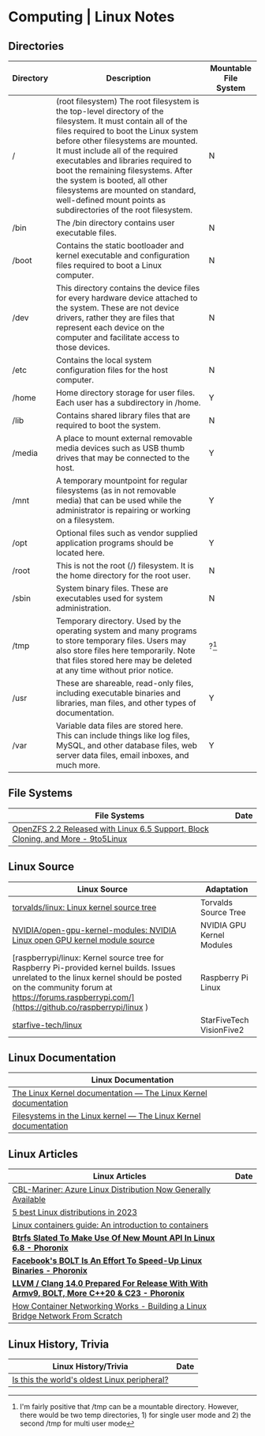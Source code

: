 # Computing \| Linux Notes

## Directories

| Directory	| Description | Mountable File System |
|----|----|----|
| / | (root filesystem)	The root filesystem is the top-level directory of the filesystem. It must contain all of the files required to boot the Linux system before other filesystems are mounted. It must include all of the required executables and libraries required to boot the remaining filesystems. After the system is booted, all other filesystems are mounted on standard, well-defined mount points as subdirectories of the root filesystem. | N |
| /bin	| The /bin directory contains user executable files. | N |
| /boot	| Contains the static bootloader and kernel executable and configuration files required to boot a Linux computer. | N |
| /dev	| This directory contains the device files for every hardware device attached to the system. These are not device drivers, rather they are files that represent each device on the computer and facilitate access to those devices. | N |
| /etc |	Contains the local system configuration files for the host computer. | N |
| /home	| Home directory storage for user files. Each user has a subdirectory in /home. | Y |
| /lib |	Contains shared library files that are required to boot the system. | N |
| /media	| A place to mount external removable media devices such as USB thumb drives that may be connected to the host. | Y |
| /mnt	| A temporary mountpoint for regular filesystems (as in not removable media) that can be used while the administrator is repairing or working on a filesystem. | Y |
| /opt |	Optional files such as vendor supplied application programs should be located here. | Y |
| /root	| This is not the root (/) filesystem. It is the home directory for the root user. | N |
| /sbin	| System binary files. These are executables used for system administration. | N |
| /tmp	| Temporary directory. Used by the operating system and many programs to store temporary files. Users may also store files here temporarily. Note that files stored here may be deleted at any time without prior notice. | ?[^11] |
| /usr |	These are shareable, read-only files, including executable binaries and libraries, man files, and other types of documentation. | Y |
| /var	| Variable data files are stored here. This can include things like log files, MySQL, and other database files, web server data files, email inboxes, and much more. | Y |

[^11]: I'm fairly positive that /tmp can be a mountable directory. However, there would be two temp directories,  1) for single user mode and 2) the second /tmp for multi user mode 

## File Systems

| File Systems | Date |
|---|---|
| [OpenZFS 2.2 Released with Linux 6.5 Support, Block Cloning, and More - 9to5Linux](https://9to5linux.com/openzfs-2-2-released-with-linux-6-5-support-block-cloning-and-more ) |

## Linux Source 

| Linux Source | Adaptation |
|---|---|
| [torvalds/linux: Linux kernel source tree](https://github.com/torvalds/linux ) | Torvalds Source Tree |
| [NVIDIA/open-gpu-kernel-modules: NVIDIA Linux open GPU kernel module source](https://github.com/NVIDIA/open-gpu-kernel-modules ) | NVIDIA GPU Kernel Modules |
| [raspberrypi/linux: Kernel source tree for Raspberry Pi-provided kernel builds. Issues unrelated to the linux kernel should be posted on the community forum at https://forums.raspberrypi.com/](https://github.co/raspberrypi/linux ) | Raspberry Pi Linux |
| [starfive-tech/linux](https://github.com/starfive-tech/linux ) | StarFiveTech VisionFive2 |

## Linux Documentation 

| Linux Documentation |
|---|
| [The Linux Kernel documentation — The Linux Kernel documentation](https://www.kernel.org/doc/html/latest/ ) |
|[Filesystems in the Linux kernel — The Linux Kernel documentation](https://www.kernel.org/doc/html/latest/filesystems/index.html ) |

## Linux Articles

| Linux Articles | Date |
|---|---|
| [CBL-Mariner: Azure Linux Distribution Now Generally Available](https://www.infoq.com/news/2023/06/azure-linux-cbl-mariner/ ) |
| [5 best Linux distributions in 2023](https://www.xda-developers.com/best-linux-distros/ ) |
| [Linux containers guide: An introduction to containers](https://www.xda-developers.com/linux-containers-guide/ ) |
| **[Btrfs Slated To Make Use Of New Mount API In Linux 6.8 - Phoronix](https://www.phoronix.com/news/Btrfs-New-Mount-API-Linux-6.8 )** |
| **[Facebook's BOLT Is An Effort To Speed-Up Linux Binaries - Phoronix](https://www.phoronix.com/news/Facebook-BOLT-Optimize-Binaries )** |
| **[LLVM / Clang 14.0 Prepared For Release With With Armv9, BOLT, More C++20 & C23 - Phoronix](https://www.phoronix.com/news/LLVM-14.0-Released )** |
| [How Container Networking Works - Building a Linux Bridge Network From Scratch](https://labs.iximiuz.com/tutorials/container-networking-from-scratch ) |

## Linux History, Trivia 

| Linux History/Trivia | Date |
|---|---|
|[Is this the world's oldest Linux peripheral?](https://youtube.com/watch?v=35N5vKKGDy8&feature=share )|
